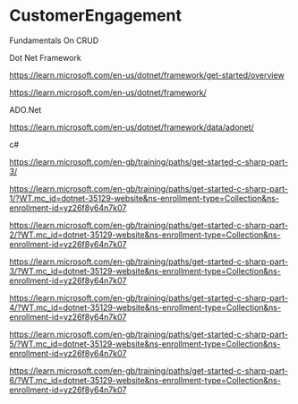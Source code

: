 # CustomerEngagement
Fundamentals On CRUD

 
Dot Net Framework 	 

https://learn.microsoft.com/en-us/dotnet/framework/get-started/overview 

https://learn.microsoft.com/en-us/dotnet/framework/ 

ADO.Net 

https://learn.microsoft.com/en-us/dotnet/framework/data/adonet/ 

c# 

https://learn.microsoft.com/en-gb/training/paths/get-started-c-sharp-part-3/ 

  

https://learn.microsoft.com/en-gb/training/paths/get-started-c-sharp-part-1/?WT.mc_id=dotnet-35129-website&ns-enrollment-type=Collection&ns-enrollment-id=yz26f8y64n7k07 

   

https://learn.microsoft.com/en-gb/training/paths/get-started-c-sharp-part-2/?WT.mc_id=dotnet-35129-website&ns-enrollment-type=Collection&ns-enrollment-id=yz26f8y64n7k07 

  

https://learn.microsoft.com/en-gb/training/paths/get-started-c-sharp-part-3/?WT.mc_id=dotnet-35129-website&ns-enrollment-type=Collection&ns-enrollment-id=yz26f8y64n7k07 

  

https://learn.microsoft.com/en-gb/training/paths/get-started-c-sharp-part-4/?WT.mc_id=dotnet-35129-website&ns-enrollment-type=Collection&ns-enrollment-id=yz26f8y64n7k07 

  

https://learn.microsoft.com/en-gb/training/paths/get-started-c-sharp-part-5/?WT.mc_id=dotnet-35129-website&ns-enrollment-type=Collection&ns-enrollment-id=yz26f8y64n7k07 

  

https://learn.microsoft.com/en-gb/training/paths/get-started-c-sharp-part-6/?WT.mc_id=dotnet-35129-website&ns-enrollment-type=Collection&ns-enrollment-id=yz26f8y64n7k07 
